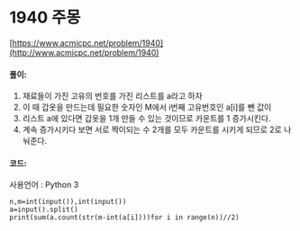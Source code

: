# 1940 주몽

[https://www.acmicpc.net/problem/1940](http://www.acmicpc.net/problem/1940)

#### **풀이:**
1. 재료들이 가진 고유의 번호를 가진 리스트를 a라고 하자
2. 이 때 갑옷을 만드는데 필요한 숫자인 M에서 i번째 고유번호인 a[i]를 뺀 값이
3. 리스트 a에 있다면 갑옷을 1개 만들 수 있는 것이므로 카운트를 1 증가시킨다.
4. 계속 증가시키다 보면 서로 짝이되는 수 2개를 모두 카운트를 시키게 되므로 2로 나눠준다.

#### **코드:**
사용언어 : Python 3
```
n,m=int(input()),int(input())
a=input().split()
print(sum(a.count(str(m-int(a[i])))for i in range(n))//2)
```
